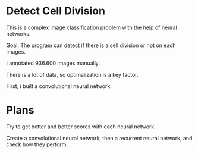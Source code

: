 # Detect Cell Division

This is a complex image classification problem with the help of neural networks.

Goal: The program can detect if there is a cell division or not on each images.

I annotated 936.600 images manually.

There is a lot of data, so optimalization is a key factor.

First, i built a convolutional neural network.

# Plans

Try to get better and better scores with each neural network.

Create a convolutional neural network, then a recurrent neural network, and check how they perform.

